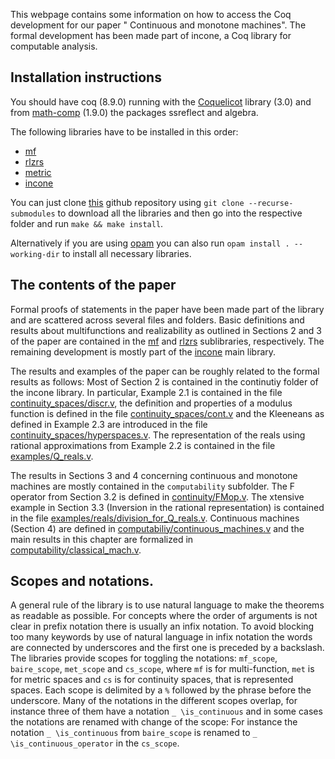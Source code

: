 This webpage contains some information on how to access the Coq development for our paper " Continuous and monotone machines".
The formal development has been made part of incone, a Coq library for computable analysis.

## Installation instructions
You should have coq (8.9.0) running with the [Coquelicot](http://coquelicot.saclay.inria.fr/) library (3.0) and from [math-comp](https://math-comp.github.io/math-comp/) (1.9.0) the packages ssreflect and algebra. 

The following libraries have to be installed in this order:
- [mf](https://github.com/FlorianSteinberg/mf/tree/v1.0) 
- [rlzrs](https://github.com/FlorianSteinberg/rlzrs/tree/v1.0)
- [metric](https://github.com/FlorianSteinberg/metric/tree/v1.0)
- [incone](https://github.com/FlorianSteinberg/incone/tree/v1.0)

You can just clone [this](https://github.com/holgerthies/continuous-machines) github repository using `git clone --recurse-submodules` to download all the libraries and then go into the respective folder and run
`make && make install`.

Alternatively if you are using [opam](https://coq.inria.fr/opam-using.html) you can also run 
`opam install . --working-dir` to install all necessary libraries.

## The contents of the paper
Formal proofs of statements in the paper have been made part of the library and are scattered across several files and folders.
Basic definitions and results about multifunctions and realizability as outlined in Sections 2 and 3 of the paper are contained in the [mf](https://github.com/FlorianSteinberg/mf/tree/v1.0)  and [rlzrs](https://github.com/FlorianSteinberg/rlzrs/tree/v1.0) sublibraries, respectively.
The remaining development is mostly part of the [incone](https://github.com/FlorianSteinberg/incone/tree/v1.0) main library.

The results and examples of the paper can be roughly related to the formal results as follows:
Most of Section 2 is contained in the continutiy folder of the incone library.
In particular, Example 2.1 is contained in the file [continuity_spaces/discr.v](), the definition and properties of a modulus function is defined in the file [continuity_spaces/cont.v]() and the Kleeneans as defined in Example 2.3 are introduced in the file [continuity_spaces/hyperspaces.v]().
The representation of the reals using rational approximations from Example 2.2 is contained in the file [examples/Q_reals.v]().

The results in Sections 3 and 4 concerning continuous and monotone machines are mostly contained in the `computability` subfolder.
The F operator from Section 3.2 is defined in [continuity/FMop.v]().
The xtensive example in Section 3.3 (Inversion in the rational representation) is contained in the file [examples/reals/division_for_Q_reals.v]().
Continuous machines (Section 4) are defined in [computabiliy/continuous_machines.v]() and the main results in this chapter are formalized in [computability/classical_mach.v]().


## Scopes and notations.

A general rule of the library is to use natural language to make the theorems as readable as possible.
For concepts where the order of arguments is not clear in prefix notation there is usually an infix notation.
To avoid blocking too many keywords by use of natural language in infix notation the words are connected by underscores and the first one is preceded by a backslash.
The libraries provide scopes for toggling the notations:
`mf_scope`, `baire_scope`, `met_scope` and `cs_scope`, where `mf` is for multi-function, `met` is for metric spaces and `cs` is for continuity spaces, that is represented spaces.
Each scope is delimited by a `%` followed by the phrase before the underscore.
Many of the notations in the different scopes overlap, for instance three of them have a notation `_ \is_continuous` and in some cases the notations are renamed with change of the scope:
For instance the notation `_ \is_continuous` from `baire_scope` is renamed to `_ \is_continuous_operator` in the `cs_scope`.


